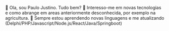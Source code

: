 👋 Ola, sou Paulo Justino. Tudo bem?
👀 Interesso-me em novas tecnologias e como abrange em areas anteriormente desconhecida, por exemplo na agricultura.
🌱 Sempre estou aprendendo novas linguagens e me atualizando (Delphi/PHP/Javascript/Node.js/React/Java/Springboot)

